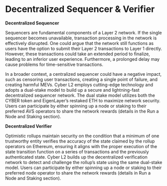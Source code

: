 # Decentralized Sequencer & Verifier

**Decentralized Sequencer**

Sequencers are fundamental components of a Layer 2 network. If the single sequencer becomes unavailable, transaction processing in the network is effectively disrupted. One could argue that the network still functions as users have the option to submit their Layer 2 transactions to Layer 1 directly. However, these transactions could take an extended period to finalize, leading to an inferior user experience. Furthermore, a prolonged delay may cause problems for time-sensitive transactions.

In a broader context, a centralized sequencer could have a negative impact, such as censoring user transactions, creating a single point of failure, and creating harmful MEVs. Cyber L2 employs cutting-edge technology and adopts a dual-stake model to build up a secure and lightning-fast decentralized sequencer network. The dual stake model utilizes both the CYBER token and EigenLayer’s restaked ETH to maximize network security. Users can participate by either spinning up a node or staking to their preferred AVS operators to share the network rewards (details in the Run a Node and Staking section).

**Decentralized Verifier**

Optimistic rollups maintain security on the condition that a minimum of one trustworthy entity verifies the accuracy of the state claimed by the rollup operators on Ethereum, ensuring it aligns with the proper execution of the state transition function on a series of transactions and the previously authenticated state. Cyber L2 builds up the decentralized verification network to detect and challenge the rollup’s state using the same dual-stake model. Users can participate by either spinning up a node or staking to their preferred node operator to share the network rewards (details in Run a Node and Staking section).
